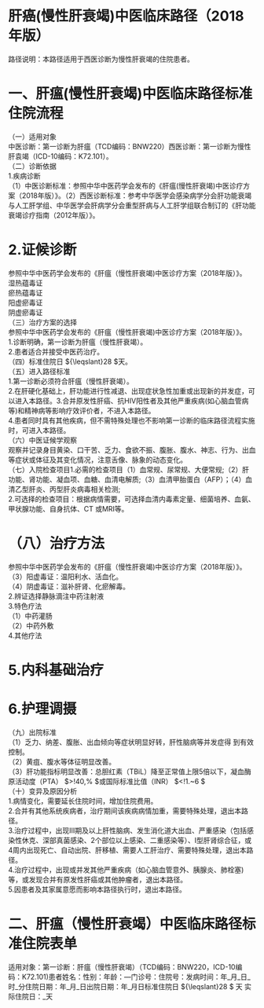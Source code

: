 # 肝癌(慢性肝衰竭)中医临床路径（2018年版）  
路径说明：本路径适用于西医诊断为慢性肝衰竭的住院患者。  
# 一、肝瘟(慢性肝衰竭)中医临床路径标准住院流程  
（一）适用对象  
中医诊断：第一诊断为肝瘟（TCD编码：BNW220）西医诊断：第一诊断为慢性肝袁竭（ICD-10编码：K72.101）。  
（二）诊断依据  
1.疾病诊断  
（1）中医诊断标准：参照中华中医药学会发布的《肝瘟(慢性肝衰竭)中医诊疗方案（2018年版）》。（2）西医诊断标准：参考中华医学会感染病学分会肝功能衰竭与人工肝学组、中华医学会肝病学分会重型肝病与人工肝学组联合制订的《肝功能衰竭诊疗指南（2012年版）》。  
# 2.证候诊断  
参照中华中医药学会发布的《肝瘟（慢性肝衰竭)中医诊疗方案（2018年版）》。  
湿热蕴毒证  
瘀热蕴毒证  
阳虚瘀毒证  
阴虚瘀毒证  
（三）治疗方案的选择  
参照中华中医药学会发布的《肝瘟（慢性肝衰竭)中医诊疗方案（2018年版）》。  
1.诊断明确，第一诊断为肝瘟（慢性肝衰竭）。  
2.患者适合并接受中医药治疗。  
（四）标准住院日 ${\leqslant}28 $天。  
（五）进入路径标准  
1.第一诊断必须符合肝瘟（慢性肝衰竭）。  
2.在肝硬化基础上，肝功能进行性减退、出现症状急性加重或出现新的并发症，可以进入本路径。3.合并原发性肝癌、抗HIV阳性者及其他严重疾病(如心脑血管病等)和精神病等影响疗效评价者，不进入本路径。  
4.患者同时具有其他疾病，但不需特殊处理也不影响第一诊断的临床路径流程实施时，可进入本路径。  
（六）中医证候学观察  
观察并记录身目黄染、口干苦、乏力、食欲不振、腹胀、腹水、神志、行为、出血等症状或体征及其变化情况，注意舌像、脉象的动态变化。  
（七）入院检查项目1.必需的检查项目（1）血常规、尿常规、大便常规;（2）肝功能、肾功能、凝血项、血糖、血清电解质;（3）血清甲胎蛋白（AFP）；（4）血清乙型肝炎、丙型肝炎病毒相关检测;  
2.可选择的检查项目：根据病情需要，可选择血清内毒素定量、细菌培养、血氨、甲状腺功能、自身抗体、CT 或MRI等。  
# （八）治疗方法  
参照中华中医药学会发布的《肝瘟（慢性肝衰竭)中医诊疗方案（2018年版）》。  
（3）阳虚毒证：温阳利水、活血化。  
（4）阴虚毒证：滋补肝肾、化瘀解毒。  
2.辨证选择静脉滴注中药注射液  
3.特色疗法  
（1）中药灌肠  
（2）中药外敷  
4.其他疗法  
# 5.内科基础治疗  
# 6.护理调摄  
（九）出院标准  
（1）乏力、纳差、腹胀、出血倾向等症状明显好转，肝性脑病等并发症得 到有效控制。  
（2）黄疽、腹水等体征明显改善。  
（3）肝功能指标明显改善：总胆红素（TBiL）降至正常值上限5倍以下，凝血酶原活动度（PTA） $>\!40\,\% $或国际标准比值（INR） $<\!1.~6 $  
（十）变异及原因分析  
1.病情变化，需要延长住院时间，增加住院费用。  
2.合并有其他系统疾病者，治疗期间该疾病病情加重，需要特殊处理，退出本路径。  
3.治疗过程中，出现Ⅲ期及以上肝性脑病、发生消化道大出血、严重感染（包括感染性休克、深部真菌感染、2个部位以上感染、二重感染等）、I型肝肾综合征，或4周内出现死亡、自动出院、肝移植、需要人工肝治疗、需要特殊处理，退出本路径。  
4.治疗过程中，出现或并发其他严重疾病（如心脑血管意外、胰腺炎、肺栓塞)等，或发现合并有原发性肝癌或其他肿瘤者，退出本路径。  
5.因患者及其家属意愿而影响本路径执行时，退出本路径。  
# 二、肝瘟（慢性肝衰竭）中医临床路径标准住院表单  
适用对象：第一诊断：肝瘟（慢性肝衰竭）（TCD编码：BNW220，ICD-10编码：K72.101)患者姓名：性别：年龄：—门诊号：住院号：发病时间：年_月_日_时_分住院日期：年_月_日出院日期：年_月日标准住院日 ${\leqslant}28 $ 天 实际住院日：_天  